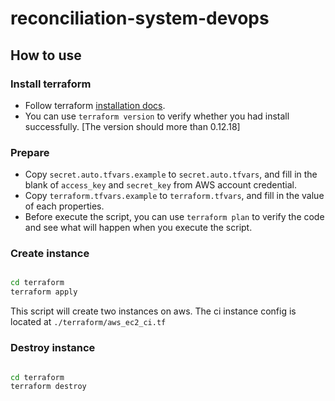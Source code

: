 # reconciliation-system-devops

## How to use

### Install terraform

* Follow terraform [installation docs](https://www.terraform.io/downloads.html).
* You can use `terraform version` to verify whether you had install successfully. [The version should more than 0.12.18]

### Prepare

* Copy `secret.auto.tfvars.example` to `secret.auto.tfvars`, and fill in the blank of `access_key` and `secret_key` from AWS account credential.
* Copy `terraform.tfvars.example` to `terraform.tfvars`, and fill in the value of each properties.
* Before execute the script, you can use `terraform plan` to verify the code and see what will happen when you execute the script.

### Create instance

``` bash

cd terraform
terraform apply

```

This script will create two instances on aws. The ci instance config is located at `./terraform/aws_ec2_ci.tf`

### Destroy instance

``` bash

cd terraform
terraform destroy

```
